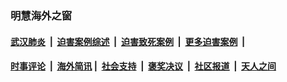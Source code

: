
### 明慧海外之窗

####  [武汉肺炎](indexes/365.md?t=04050200) &nbsp;|&nbsp;  [迫害案例综述](indexes/328.md?t=04050200) &nbsp;|&nbsp; [迫害致死案例](indexes/277.md?t=04050200)  &nbsp;|&nbsp; [更多迫害案例](indexes/81.md?t=04050200)  &nbsp;|&nbsp; 
####  [时事评论](indexes/19.md?t=04050200) &nbsp;|&nbsp; [海外简讯](indexes/245.md?t=04050200)&nbsp;|&nbsp;  [社会支持](indexes/140.md?t=04050200) &nbsp;|&nbsp; [褒奖决议](indexes/282.md?t=04050200) &nbsp;|&nbsp; [社区报道](indexes/91.md?t=04050200)  &nbsp;|&nbsp; [天人之间](indexes/78.md?t=04050200) 


